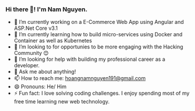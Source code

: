 ### Hi there 👋! I'm Nam Nguyen.
- 🔭 I’m currently working on a E-Commerce Web App using Angular and ASP.Net Core v3.1
- 🌱 I’m currently learning how to build micro-services using Docker and Container as well as Kubernetes
- 👯 I’m looking to for opportunies to be more engaging with the Hacking Community :blush:
- 🤔 I’m looking for help with building my professional career as a developer.
- 💬 Ask me about anything!
- 📫 How to reach me: hoangnamnguyen191@gmail.com
- 😄 Pronouns: He/ Him
- ⚡ Fun fact: I love solving coding challenges. I enjoy spending most of my free time learning new web technology.

